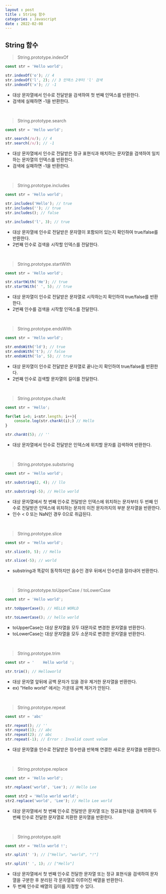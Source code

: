 ```yaml
---
layout : post
title : String 함수
categories : Javascript
date : 2022-02-08
---
```

## String 함수
> String.prototype.indexOf

```javascript
const str = 'Hello world';

str.indexOf('o'); // 4
str.indexOf('l', 2); // 3 인덱스 2부터 'l' 검색
str.indexOf('x'); // -1
```
* 대상 문자열에서 인수로 전달받을 검색하여 첫 번째 인덱스를 반환한다.
* 검색에 실패하면 -1을 반환한다.

<br>

> String.prototype.search

```javascript
const str = 'Hello world';

str.search(/o/); // 4
str.search(/x/); // -1
```
* 대상 문자열에서 인수로 전달받은 정규 표현식과 매치하는 문자열을 검색하여 일치하는 문자열의 인덱스를 반환한다.
* 검색에 실패하면 -1을 반환한다.

<br>

> String.prototype.includes

```javascript
const str = 'Hello world';

str.includes('Hello'); // true
str.includes(''); // true
str.includes(); // false

str.includes('l', 3); // true
```
* 대상 문자열에 인수로 전달받은 문자열이 포함되어 있는지 확인하여 true/false를 반환한다.
* 2번째 인수로 검색을 시작할 인덱스를 전달한다.

<br>

> String.prototype.startWith

```javascript
const str = 'Hello world';

str.startWith('He'); // true
str.startWith(' ', 5); // true
```
* 대상 문자열이 인수로 전달받은 문자열로 시작하는지 확인하여 true/false를 반환한다.
* 2번째 인수를 검색을 시작할 인덱스를 전달한다.

<br>

> String.prototype.endsWith

```javascript
const str = 'Hello world';

str.endsWith('ld'); // true
str.endsWith('t'); // false
str.endsWith('lo', 5); // true
```
* 대상 문자열이 인수로 전달받은 문자열로 끝나는지 확인하여 true/false를 반환한다.
* 2번째 인수로 검색할 문자열의 길이를 전달한다.

<br>

> String.prototype.charAt

```javascript
const str = 'Hello';

for(let i=0; i<str.length; i++){
    console.log(str.charAt(i);) // Hello
}

str.charAt(5); // ''
```
* 대상 문자열에서 인수로 전달받은 인덱스에 위치할 문자를 검색하여 반환한다.

<br>

> String.prototype.substsring

```javascript
const str = 'Hello world';

str.substring(2, 4); // llo

str.substring(-5); // Hello world
```
* 대상 문자열에서 첫 번째 인수로 전달받은 인덱스에 위치하는 문자부터 두 번째 인수로 전달받은 인덱스에 위치하는 문자의 이전 문자까지의 부분 문자열을 반환한다.
* 인수 < 0 또는 NaN인 경우 0으로 취급된다.

<br>

> String.prototype.slice

```javascript
const str = 'Hello world';

str.slice(0, 5); // Hello

str.slice(-5); // world
```
* substring과 똑같이 동작하지만 음수인 경우 뒤에서 인수만큼 잘라내어 반환한다.

<br>

> String.prototype.toUpperCase / toLowerCase

```javascript
const str = 'Hello world';

str.toUpperCase(); // HELLO WORLD

str.toLowerCase(); // hello world
```
* toUpperCase는 대상 문자열을 모두 대문자로 변경한 문자열을 반환한다.
* toLowerCase는 대상 문자열을 모두 소문자로 변경한 문자열을 반환한다.

<br>

> String.prototype.trim

```javascript
const str = '    Hello world ';

str.trim(); // Helloworld
```
* 대상 문자열 앞뒤에 공백 문자가 있을 경우 제거한 문자열을 반환한다.
* ex) "Hello world" 에서는 가운데 공백 제거가 안된다. 

<br>

> String.prototype.repeat

```javascript
const str = 'abc'

str.repeat(); // ''
str.repeat(1); // abc
str.repeat(2); // abc
str.repeat(-1); // Error : Invalid count value
```
* 대상 문자열을 인수로 전달받은 정수만큼 반복해 연결한 새로운 문자열을 반환한다.

<br>

> String.prototype.replace

```javascript
const str = 'Hello world';  

str.replace('world', 'Lee'); // Hello Lee

const str2 = 'Hello world world';
str2.replace('world', 'Lee'); // Hello Lee world
```
* 대상 문자열에서 첫 번째 인수로 전달받은 문자열 또는 정규표현식을 검색하여 두 번째 인수로 전달한 문자열로 치환한 문자열을 반환한다.

<br>

> String.prototype.split

```javascript
const str = 'Hello world !';

str.split(' '); // ["Hello", "world", "!"]

str.split(' ', 1); // ["Hello"]
```
* 대상 문자열에서 첫 번째 인수로 전달한 문자열 또는 정규 표현식을 검색하여 문자열을 구분한 후 분리된 각 문자열로 이루어진 배열을 반환한다.
* 두 번째 인수로 배열의 길이를 지정할 수 있다.